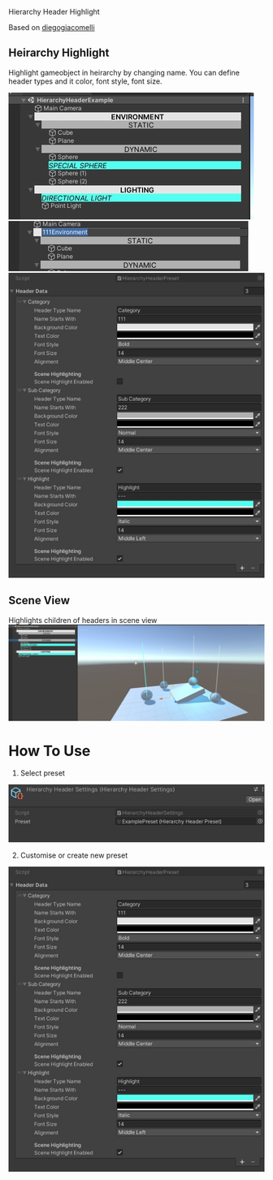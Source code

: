 Hierarchy Header Highlight

Based on [diegogiacomelli](https://diegogiacomelli.com.br/unitytips-changing-the-style-of-the-hierarchy-window-group-header/)

## Heirarchy Highlight
Highlight gameobject in heirarchy by changing name. You can define header types and it color, font style, font size.

![Alt text](readmeImages/example0.jpg?raw=true "Title")
![Alt text](readmeImages/example3.jpg?raw=true "Title")
![Alt text](readmeImages/example2.jpg?raw=true "Title")
## Scene View
Highlights children of headers in scene view
![Alt text](readmeImages/example1.jpg?raw=true "Title")

# How To Use
1. Select preset 

![Alt text](readmeImages/example4.jpg?raw=true "Title")

2.  Customise or create new preset

![Alt text](readmeImages/example2.jpg?raw=true "Title")
